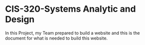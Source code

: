 # CIS-320-Systems Analytic and Design
In this Project, my Team prepared to build a website and this is the document for what is needed to build this website. 
